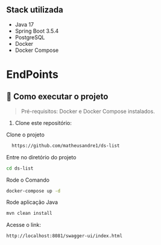 ## Stack utilizada

- Java 17
- Spring Boot 3.5.4
- PostgreSQL
- Docker
- Docker Compose


# EndPoints

> 
## 🚀 Como executar o projeto

> Pré-requisitos: Docker e Docker Compose instalados.

1. Clone este repositório:

Clone o projeto

```bash
  https://github.com/matheusandre1/ds-list
```

Entre no diretório do projeto
```bash
cd ds-list

```


Rode o Comando

```bash
docker-compose up -d 
```

Rode aplicação Java
```bash
mvn clean install
```

Acesse o link:
```bash
http://localhost:8081/swagger-ui/index.html
```